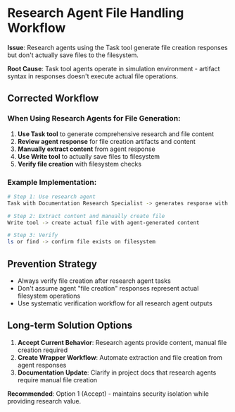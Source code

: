 # Research Agent File Handling Workflow

**Issue**: Research agents using the Task tool generate file creation responses but don't actually save files to the filesystem.

**Root Cause**: Task tool agents operate in simulation environment - artifact syntax in responses doesn't execute actual file operations.

## Corrected Workflow

### When Using Research Agents for File Generation:

1. **Use Task tool** to generate comprehensive research and file content
2. **Review agent response** for file creation artifacts and content  
3. **Manually extract content** from agent response
4. **Use Write tool** to actually save files to filesystem
5. **Verify file creation** with filesystem checks

### Example Implementation:

```bash
# Step 1: Use research agent
Task with Documentation Research Specialist -> generates response with file content

# Step 2: Extract content and manually create file  
Write tool -> create actual file with agent-generated content

# Step 3: Verify
ls or find -> confirm file exists on filesystem
```

## Prevention Strategy

- Always verify file creation after research agent tasks
- Don't assume agent "file creation" responses represent actual filesystem operations
- Use systematic verification workflow for all research agent outputs

## Long-term Solution Options

1. **Accept Current Behavior**: Research agents provide content, manual file creation required
2. **Create Wrapper Workflow**: Automate extraction and file creation from agent responses  
3. **Documentation Update**: Clarify in project docs that research agents require manual file creation

**Recommended**: Option 1 (Accept) - maintains security isolation while providing research value.